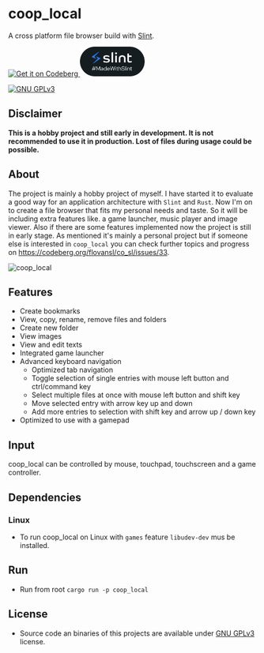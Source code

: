 <!--
SPDX-FileCopyrightText: 2023 Florian Blasius <co_sl@tutanota.com>
SPDX-License-Identifier: GPL-3.0-only
-->

# coop_local

A cross platform file browser build with [Slint](https://slint.dev/).

<a href="https://codeberg.org/flovansl/co_sl">
    <img alt="Get it on Codeberg" src="https://get-it-on.codeberg.org/get-it-on-blue-on-white.png" height="60">
</a>
<a href="https://slint.dev">
    <img alt="#MadeWithSlint" src="https://raw.githubusercontent.com/slint-ui/slint/master/logo//MadeWithSlint-logo-light.svg" height="60">
</a>

[![GNU GPLv3](https://img.shields.io/badge/license-GPLv3-green.svg)](../../LICENSES/GPL-3.0-only.txt)


## Disclaimer

**This is a hobby project and still early in development. It is not recommended to use it in production. Lost of files during usage could be possible.**

## About

The project is mainly a hobby project of myself. I have started it to evaluate a good way for an application architecture with `Slint` and `Rust`.
Now I'm on to create a file browser that fits my personal needs and taste. So it will be including extra features like. a game launcher, music player and image viewer.
Also if there are some features implemented now the project is still in early stage. As mentioned it's mainly a personal project but if someone else is interested in `coop_local` you can check further topics and progress on https://codeberg.org/flovansl/co_sl/issues/33.

 <img alt="coop_local" src="https://codeberg.org/flovansl/pages//attachments/9ba12373-c14d-4016-a875-401b9c3df3d0" width="320" />

## Features

* Create bookmarks
* View, copy, rename, remove files and folders
* Create new folder
* View images
* View and edit texts
* Integrated game launcher
* Advanced keyboard navigation
    * Optimized tab navigation
    * Toggle selection of single entries with mouse left button and ctrl/command key
    * Select multiple files at once with mouse left button and shift key
    * Move selected entry with arrow key up and down
    * Add more entries to selection with shift key and arrow up / down key
* Optimized to use with a gamepad

## Input

coop_local can be controlled by mouse, touchpad, touchscreen and a game controller.

## Dependencies

### Linux

* To run coop_local on Linux with `games` feature `libudev-dev` mus be installed.

## Run

* Run from root `cargo run -p coop_local`

## License

* Source code an binaries of this projects are available under [GNU GPLv3](../../LICENSES/GPL-3.0-only.txt) license.
